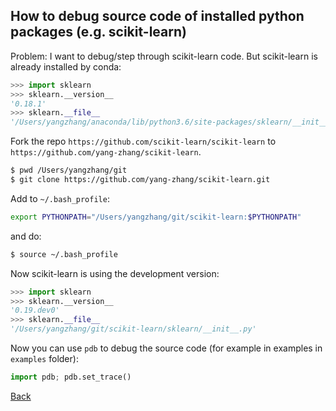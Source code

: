 ## How to debug source code of installed python packages (e.g. scikit-learn)

Problem: I want to debug/step through scikit-learn code. But scikit-learn is already installed by conda:
```python
>>> import sklearn
>>> sklearn.__version__
'0.18.1'
>>> sklearn.__file__
'/Users/yangzhang/anaconda/lib/python3.6/site-packages/sklearn/__init__.py'
```

Fork the repo `https://github.com/scikit-learn/scikit-learn` to `https://github.com/yang-zhang/scikit-learn`.

```bash
$ pwd /Users/yangzhang/git
$ git clone https://github.com/yang-zhang/scikit-learn.git 
```

Add to `~/.bash_profile`:
```bash
export PYTHONPATH="/Users/yangzhang/git/scikit-learn:$PYTHONPATH"
```

and do:
```bash
$ source ~/.bash_profile
```

Now scikit-learn is using the development version:
```python
>>> import sklearn
>>> sklearn.__version__
'0.19.dev0'
>>> sklearn.__file__
'/Users/yangzhang/git/scikit-learn/sklearn/__init__.py'
```

Now you can use `pdb` to debug the source code (for example in examples in `examples` folder):
```python
import pdb; pdb.set_trace()
```


[Back](./)
